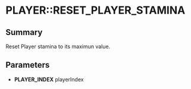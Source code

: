 # PLAYER::RESET_PLAYER_STAMINA

## Summary
Reset Player stamina to its maximun value.

## Parameters
* **PLAYER_INDEX** playerIndex